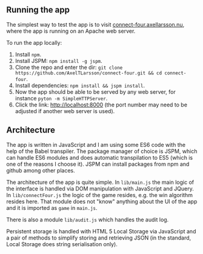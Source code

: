 ## Running the app
The simplest way to test the app is to visit [connect-four.axellarsson.nu](http://connect-four.axellarsson.nu), where the app is running on an Apache web server.

To run the app locally:
1. Install `npm`.
2. Install JSPM: `npm install -g jspm`.
3. Clone the repo and enter the dir: `git clone https://github.com/AxelTLarsson/connect-four.git && cd connect-four`.
4. Install dependencies: `npm install && jspm install`.
5. Now the app should be able to be served by any web server, for instance `pyton -m SimpleHTTPServer`.
6. Click the link: [http://localhost:8000](http://localhost:8000) (the port number may need to be adjusted if another web server is used).

## Architecture
The app is written in JavaScript and I am using some ES6 code with the help of the Babel transpiler. The package manager of choice is JSPM, which can handle ES6 modules and does automatic transpilation to ES5 (which is one of the reasons I choose it). JSPM can install packages from npm and github among other places.

The architecture of the app is quite simple. In `lib/main.js` the main logic of the interface is handled via DOM manipulation with JavaScript and JQuery. In `lib/connectFour.js` the logic of the game resides, e.g. the win algorithm resides here. That module does not "know" anything about the UI of the app and it is imported as `game` in `main.js`.

There is also a module `lib/audit.js` which handles the audit log.

Persistent storage is handled with HTML 5 Local Storage via JavaScript and a pair of methods to simplify storing and retrieving JSON (in the standard, Local Storage does string serialisation only).
